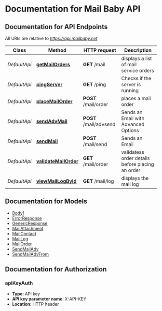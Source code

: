 # Documentation for Mail Baby API

<a name="documentation-for-api-endpoints"></a>
## Documentation for API Endpoints

All URIs are relative to *https://api.mailbaby.net*

Class | Method | HTTP request | Description
------------ | ------------- | ------------- | -------------
*DefaultApi* | [**getMailOrders**](Apis/DefaultApi.md#getmailorders) | **GET** /mail | displays a list of mail service orders
*DefaultApi* | [**pingServer**](Apis/DefaultApi.md#pingserver) | **GET** /ping | Checks if the server is running
*DefaultApi* | [**placeMailOrder**](Apis/DefaultApi.md#placemailorder) | **POST** /mail/order | places a mail order
*DefaultApi* | [**sendAdvMail**](Apis/DefaultApi.md#sendadvmail) | **POST** /mail/advsend | Sends an Email with Advanced Options
*DefaultApi* | [**sendMail**](Apis/DefaultApi.md#sendmail) | **POST** /mail/send | Sends an Email
*DefaultApi* | [**validateMailOrder**](Apis/DefaultApi.md#validatemailorder) | **GET** /mail/order | validatess order details before placing an order
*DefaultApi* | [**viewMailLogById**](Apis/DefaultApi.md#viewmaillogbyid) | **GET** /mail/log | displays the mail log


<a name="documentation-for-models"></a>
## Documentation for Models

 - [Body1](./Models/Body1.md)
 - [ErrorResponse](./Models/ErrorResponse.md)
 - [GenericResponse](./Models/GenericResponse.md)
 - [MailAttachment](./Models/MailAttachment.md)
 - [MailContact](./Models/MailContact.md)
 - [MailLog](./Models/MailLog.md)
 - [MailOrder](./Models/MailOrder.md)
 - [SendMailAdv](./Models/SendMailAdv.md)
 - [SendMailAdvFrom](./Models/SendMailAdvFrom.md)


<a name="documentation-for-authorization"></a>
## Documentation for Authorization

<a name="apiKeyAuth"></a>
### apiKeyAuth

- **Type**: API key
- **API key parameter name**: X-API-KEY
- **Location**: HTTP header

